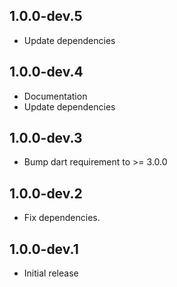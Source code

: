 ## 1.0.0-dev.5

- Update dependencies

## 1.0.0-dev.4

- Documentation
- Update dependencies

## 1.0.0-dev.3

- Bump dart requirement to >= 3.0.0

## 1.0.0-dev.2

- Fix dependencies.

## 1.0.0-dev.1

- Initial release
